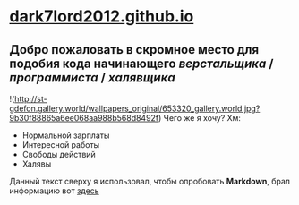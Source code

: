# [dark7lord2012.github.io](https://dark7lord2012.github.io)
## Добро пожаловать в скромное место для подобия кода начинающего _верстальщика_ / _программиста_ / _халявщика_
!(http://st-gdefon.gallery.world/wallpapers_original/653320_gallery.world.jpg?9b30f88865a6ee068aa988b568d8492f)
Чего же я хочу? Хм:
* Нормальной зарплаты
* Интересной работы
* Свободы действий
* Халявы

Данный текст сверху я использовал, чтобы опробовать __Markdown__, брал информацию вот [здесь](https://guides.hexlet.io/markdown/)

